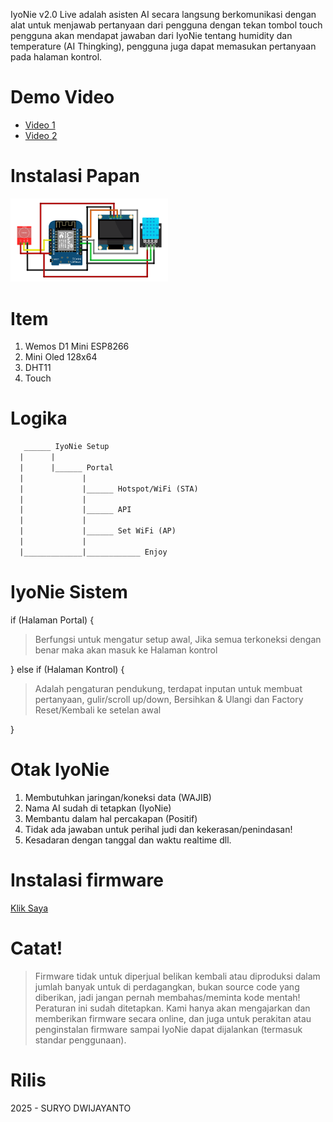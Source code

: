 IyoNie v2.0 Live adalah asisten AI secara langsung berkomunikasi dengan alat untuk menjawab pertanyaan dari pengguna dengan tekan tombol touch pengguna akan mendapat jawaban dari IyoNie tentang humidity dan temperature (AI Thingking), pengguna juga dapat memasukan pertanyaan pada halaman kontrol.

# Demo Video
- [Video 1](https://www.instagram.com/suryodwijayanto/reel/DLSWLqYPcs6/)
- [Video 2](https://www.instagram.com/suryodwijayanto/reel/DLW4CGkPT7I/)

# Instalasi Papan
[<img alt="LuckNet Reference Board Manage" title="LuckNet Reference Board Manage" width="50%" src="https://raw.githubusercontent.com/CusMeDroid/IyoNie/refs/heads/main/IyoNie-v2-0.png" />](https://raw.githubusercontent.com/CusMeDroid/IyoNie/refs/heads/main/IyoNie-v2-0.png)

# Item
1. Wemos D1 Mini ESP8266
2. Mini Oled 128x64
3. DHT11
4. Touch

# Logika
```txt
   ______ IyoNie Setup
  |      |
  |      |______ Portal
  |             |
  |             |______ Hotspot/WiFi (STA)
  |             |
  |             |______ API
  |             |
  |             |______ Set WiFi (AP)
  |             |
  |_____________|____________ Enjoy
```

# IyoNie Sistem
if (Halaman Portal) {
>Berfungsi untuk mengatur setup awal, Jika semua terkoneksi dengan benar maka akan masuk ke Halaman kontrol

} else if (Halaman Kontrol) {
>Adalah pengaturan pendukung, terdapat inputan untuk membuat pertanyaan, gulir/scroll up/down, Bersihkan & Ulangi dan Factory Reset/Kembali ke setelan awal

}

# Otak IyoNie
1. Membutuhkan jaringan/koneksi data (WAJIB)
2. Nama AI sudah di tetapkan (IyoNie)
3. Membantu dalam hal percakapan (Positif)
4. Tidak ada jawaban untuk perihal judi dan kekerasan/penindasan!
5. Kesadaran dengan tanggal dan waktu realtime
dll.

# Instalasi firmware
[Klik Saya](mailto:iyortml@gmail.com)

# Catat!
> Firmware tidak untuk diperjual belikan kembali atau diproduksi dalam jumlah banyak untuk di perdagangkan, bukan source code yang diberikan, jadi jangan pernah membahas/meminta kode mentah! Peraturan ini sudah ditetapkan. Kami hanya akan mengajarkan dan memberikan firmware secara online, dan juga untuk perakitan atau penginstalan firmware sampai IyoNie dapat dijalankan (termasuk standar penggunaan).

# Rilis
2025 - SURYO DWIJAYANTO

